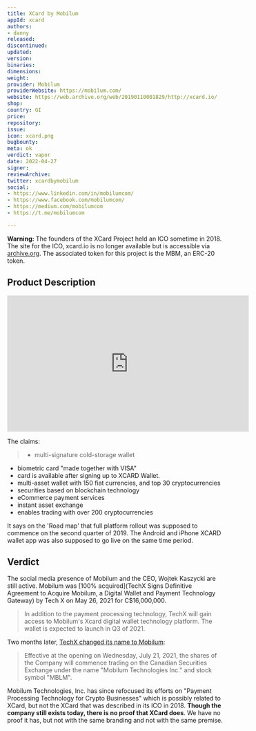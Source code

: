 ```yaml
---
title: XCard by Mobilum
appId: xcard
authors:
- danny
released: 
discontinued: 
updated: 
version: 
binaries: 
dimensions: 
weight: 
provider: Mobilum
providerWebsite: https://mobilum.com/
website: https://web.archive.org/web/20190110001829/http://xcard.io/
shop: 
country: GI
price: 
repository: 
issue: 
icon: xcard.png
bugbounty: 
meta: ok
verdict: vapor
date: 2022-04-27
signer: 
reviewArchive: 
twitter: xcardbymobilum
social:
- https://www.linkedin.com/in/mobilumcom/
- https://www.facebook.com/mobilumcom/
- https://medium.com/mobilumcom
- https://t.me/mobilumcom

---
```


**Warning:** The founders of the XCard Project held an ICO sometime in 2018. The site for the ICO, xcard.io is no longer available but is accessible via [archive.org](https://web.archive.org/web/20190110001829/http://xcard.io/). The associated token for this project is the MBM, an ERC-20 token.

## Product Description 

<iframe width="560" height="315" src="https://www.youtube.com/embed/I7avOj2TyFg" title="YouTube video player" frameborder="0" allow="accelerometer; autoplay; clipboard-write; encrypted-media; gyroscope; picture-in-picture" allowfullscreen></iframe>

The claims:

> - multi-signature cold-storage wallet
- biometric card "made together with VISA"
- card is available after signing up to XCARD Wallet.
- multi-asset wallet with 150 fiat currencies, and top 30 cryptocurrencies
- securities based on blockchain technology
- eCommerce payment services
- instant asset exchange
- enables trading with over 200 cryptocurrencies

It says on the 'Road map' that full platform rollout was supposed to commence on the second quarter of 2019. The Android and iPhone XCARD wallet app was also supposed to go live on the same time period.

## Verdict 

The social media presence of Mobilum and the CEO, Wojtek Kaszycki are still active. Mobilum was [100% acquired](TechX Signs Definitive Agreement to Acquire Mobilum, a Digital Wallet and Payment Technology Gateway) by Tech X on May 26, 2021 for C$16,000,000.   

> In addition to the payment processing technology, TechX will gain access to Mobilum's Xcard digital wallet technology platform. The wallet is expected to launch in Q3 of 2021.

Two months later, [TechX changed its name to Mobilum](https://www.prnewswire.com/news-releases/techx-announces-effective-date-of-name-change-301337684.html): 

> Effective at the opening on Wednesday, July 21, 2021, the shares of the Company will commence trading on the Canadian Securities Exchange under the name "Mobilum Technologies Inc." and stock symbol "MBLM".

Mobilum Technologies, Inc. has since refocused its efforts on "Payment Processing Technology for Crypto Businesses" which is possibly related to XCard, but not the XCard that was described in its ICO in 2018. **Though the company still exists today, there is no proof that XCard does**. We have no proof it has, but not with the same branding and not with the same premise.



